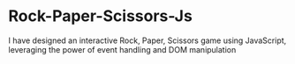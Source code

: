# Rock-Paper-Scissors-Js
I have designed an interactive Rock, Paper, Scissors game using JavaScript, leveraging the power of event handling and DOM manipulation
